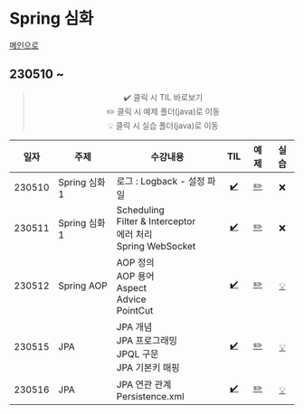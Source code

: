 # Spring 심화
[메인으로](https://github.com/sylee990205/lsy_dktechin_study)
## 230510 ~ 

<div align = "center"> 

> :heavy_check_mark: 클릭 시 TIL 바로보기  
> :pencil2: 클릭 시 예제 폴더(java)로 이동  
> :bulb: 클릭 시 실습 폴더(java)로 이동    


| 일자      | 주제 | 수강내용       | TIL | 예제 | 실습 | 
| -------- | ----  |--------------- | :---: | :---: | :---: | 
| 230510 | Spring 심화1 | 로그 : Logback - 설정 파일 | [:heavy_check_mark:](/TIL/09.%20Spring%20%EC%8B%AC%ED%99%94/230510_Spring_day9.md) | [:pencil2:](/intellij/springedu/src/main/java/) | :x:
| 230511 | Spring 심화1 | Scheduling<br>Filter & Interceptor<br>에러 처리<br>Spring WebSocket | [:heavy_check_mark:](/TIL/09.%20Spring%20%EC%8B%AC%ED%99%94/230511_Spring_day10.md) | [:pencil2:](/intellij/springedu/src/main/java/) | :x:
| 230512 | Spring AOP | AOP 정의<br>AOP 용어<br>Aspect<br>Advice<br>PointCut | [:heavy_check_mark:](/TIL/09.%20Spring%20%EC%8B%AC%ED%99%94/230512_Spring_day11.md) | [:pencil2:](/intellij/springiocedu/src/main/java/) | [:bulb:](/Spring%20exercise/230512/)
| 230515 | JPA | JPA 개념<BR>JPA 프로그래밍<BR>JPQL 구문<BR>JPA 기본키 매핑 | [:heavy_check_mark:](/TIL/09.%20Spring%20%EC%8B%AC%ED%99%94/230515_Spring_day12.md) | [:pencil2:](/intellij/springjpaedu/src/main/) | [:bulb:](/Spring%20exercise/230515/)
| 230516 | JPA | JPA 연관 관계<br>Persistence.xml | [:heavy_check_mark:](/TIL/09.%20Spring%20%EC%8B%AC%ED%99%94/230516_Spring_day13.md) | [:pencil2:](/intellij/springjpaedu/src/main/) | [:bulb:](/Spring%20exercise/230516/)

</div>

